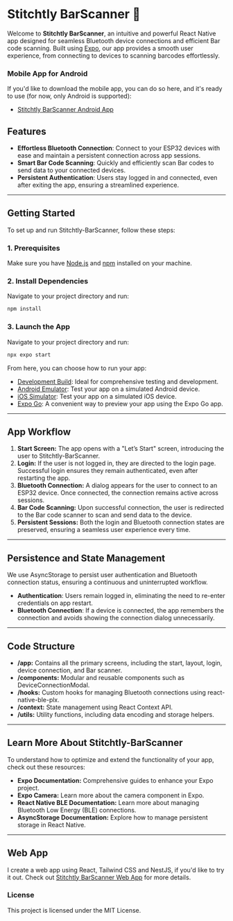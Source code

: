 # Stitchtly BarScanner 📱

Welcome to **Stitchtly BarScanner**, an intuitive and powerful React Native app designed for seamless Bluetooth device connections and efficient Bar code scanning. Built using [Expo](https://expo.dev), our app provides a smooth user experience, from connecting to devices to scanning barcodes effortlessly.

### Mobile App for Android

If you'd like to download the mobile app, you can do so here, and it's ready to use (for now, only Android is supported):

- [Stitchtly BarScanner Android App](https://expo.dev/accounts/jorgechvz98/projects/stitchtly-barscanner/builds/683545fb-a67b-443d-9975-231ca283102e)

## Features

- **Effortless Bluetooth Connection**: Connect to your ESP32 devices with ease and maintain a persistent connection across app sessions.
- **Smart Bar Code Scanning**: Quickly and efficiently scan Bar codes to send data to your connected devices.
- **Persistent Authentication**: Users stay logged in and connected, even after exiting the app, ensuring a streamlined experience.

---

## Getting Started

To set up and run Stitchtly-BarScanner, follow these steps:

### 1. Prerequisites

Make sure you have [Node.js](https://nodejs.org) and [npm](https://www.npmjs.com) installed on your machine.

### 2. Install Dependencies

Navigate to your project directory and run:

```bash
npm install
```

### 3. Launch the App

Navigate to your project directory and run:

```bash
npx expo start
```

From here, you can choose how to run your app:

- [Development Build](https://docs.expo.dev/develop/development-builds/introduction/): Ideal for comprehensive testing and development.
- [Android Emulator](https://docs.expo.dev/workflow/android-studio-emulator/): Test your app on a simulated Android device.
- [iOS Simulator](https://docs.expo.dev/workflow/ios-simulator/): Test your app on a simulated iOS device.
- [Expo Go](https://expo.dev/go): A convenient way to preview your app using the Expo Go app.

---

## App Workflow

1. **Start Screen:** The app opens with a "Let’s Start" screen, introducing the user to Stitchtly-BarScanner.
2. **Login:** If the user is not logged in, they are directed to the login page. Successful login ensures they remain authenticated, even after restarting the app.
3. **Bluetooth Connection:** A dialog appears for the user to connect to an ESP32 device. Once connected, the connection remains active across sessions.
4. **Bar Code Scanning:** Upon successful connection, the user is redirected to the Bar code scanner to scan and send data to the device.
5. **Persistent Sessions:** Both the login and Bluetooth connection states are preserved, ensuring a seamless user experience every time.

---

## Persistence and State Management

We use AsyncStorage to persist user authentication and Bluetooth connection status, ensuring a continuous and uninterrupted workflow.

- **Authentication**: Users remain logged in, eliminating the need to re-enter credentials on app restart.
- **Bluetooth Connection**: If a device is connected, the app remembers the connection and avoids showing the connection dialog unnecessarily.

---

## Code Structure

- **/app:** Contains all the primary screens, including the start, layout, login, device connection, and Bar scanner.
- **/components:** Modular and reusable components such as DeviceConnectionModal.
- **/hooks:** Custom hooks for managing Bluetooth connections using react-native-ble-plx.
- **/context:** State management using React Context API.
- **/utils:** Utility functions, including data encoding and storage helpers.

---

## Learn More About Stitchtly-BarScanner

To understand how to optimize and extend the functionality of your app, check out these resources:

- **Expo Documentation:** Comprehensive guides to enhance your Expo project.
- **Expo Camera:** Learn more about the camera component in Expo.
- **React Native BLE Documentation:** Learn more about managing Bluetooth Low Energy (BLE) connections.
- **AsyncStorage Documentation:** Explore how to manage persistent storage in React Native.

---

## Web App

I create a web app using React, Tailwind CSS and NestJS, if you'd like to try it out. Check out [Stitchtly BarScanner Web App](https://github.com/jorgechvz/textile-warehouse) for more details.

### License

This project is licensed under the MIT License.